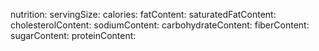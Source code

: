 nutrition:
    servingSize:
    calories:
    fatContent:
    saturatedFatContent:
    cholesterolContent:
    sodiumContent:
    carbohydrateContent:
    fiberContent:
    sugarContent:
    proteinContent: 
